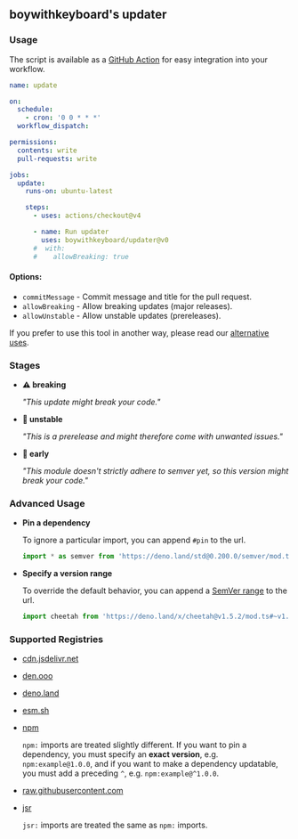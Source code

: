 ## boywithkeyboard's updater

### Usage

The script is available as a
[GitHub Action](https://docs.github.com/en/actions/learn-github-actions) for
easy integration into your workflow.

```yml
name: update

on:
  schedule:
    - cron: '0 0 * * *'
  workflow_dispatch:

permissions:
  contents: write
  pull-requests: write

jobs:
  update:
    runs-on: ubuntu-latest

    steps:
      - uses: actions/checkout@v4

      - name: Run updater
        uses: boywithkeyboard/updater@v0
      #  with:
      #    allowBreaking: true
```

#### Options:

- `commitMessage` - Commit message and title for the pull request.
- `allowBreaking` - Allow breaking updates (major releases).
- `allowUnstable` - Allow unstable updates (prereleases).

<!-- - `safeMode` : perform compatibility checks -->

If you prefer to use this tool in another way, please read our
[alternative uses](https://github.com/boywithkeyboard/updater/blob/main/docs/alternative_uses.md).

### Stages

- **⚠️ breaking**

  _"This update might break your code."_

- **🚧 unstable**

  _"This is a prerelease and might therefore come with unwanted issues."_

- **🤞 early**

  _"This module doesn't strictly adhere to semver yet, so this version might
  break your code."_

### Advanced Usage

- **Pin a dependency**

  To ignore a particular import, you can append `#pin` to the url.

  ```ts
  import * as semver from 'https://deno.land/std@0.200.0/semver/mod.ts#pin'
  ```

- **Specify a version range**

  To override the default behavior, you can append a
  [SemVer range](https://github.com/deaddeno/update/blob/dev/docs/semver_ranges.md)
  to the url.

  ```ts
  import cheetah from 'https://deno.land/x/cheetah@v1.5.2/mod.ts#~v1.5'
  ```

### Supported Registries

- [cdn.jsdelivr.net](https://jsdelivr.com)

- [den.ooo](https://den.ooo)

- [deno.land](https://deno.land)

- [esm.sh](https://esm.sh)

- [npm](https://npmjs.com)

  `npm:` imports are treated slightly different. If you want to pin a
  dependency, you must specify an **exact version**, e.g. `npm:example@1.0.0`,
  and if you want to make a dependency updatable, you must add a preceding `^`,
  e.g. `npm:example@^1.0.0`.

- [raw.githubusercontent.com](https://raw.githubusercontent.com)

- [jsr](https://jsr.io)

  `jsr:` imports are treated the same as `npm:` imports.
